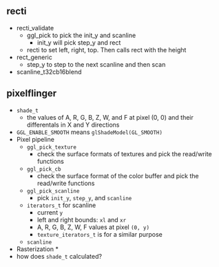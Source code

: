 ## recti

* recti_validate
  * ggl_pick to pick the init_y and scanline
    * init_y will pick step_y and rect
  * recti to set left, right, top.  Then calls rect with the height
* rect_generic
  * step_y to step to the next scanline and then scan
* scanline_t32cb16blend


## pixelflinger

* `shade_t`
  * the values of A, R, G, B, Z, W, and F at pixel (0, 0) and their differentals
    in X and Y directions
* `GGL_ENABLE_SMOOTH` means `glShadeModel(GL_SMOOTH)`
* Pixel pipeline
  * `ggl_pick_texture`
    * check the surface formats of textures and pick the read/write functions
  * `ggl_pick_cb`
    * check the surface format of the color buffer and pick the read/write functions
  * `ggl_pick_scanline`
    * pick `init_y`, `step_y`, and `scanline`
  * `iterators_t` for scanline
    * current `y`
    * left and right bounds: `xl` and `xr`
    * A, R, G, B, Z, W, F values at pixel `(0, y)`
    * `texture_iterators_t` is for a similar purpose
  * `scanline`
* Rasterization
  * 
* how does `shade_t` calculated?
